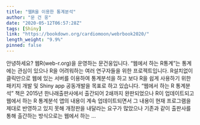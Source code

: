 ```yaml
---
title: "웹R을 이용한 통계분석"
author: "문 건 웅"
date: "2020-05-12T06:57:28Z"
tags: [Shiny]
link: "https://bookdown.org/cardiomoon/webrbook2020/"
length_weight: "9.9%"
pinned: false
---
```


안녕하세요? 웹R(web-r.org)을 운영하는 문건웅입니다. “웹에서 하는 R통계”는 통계에는 관심이 있으나 R을 어려워하는 여러 연구자들을 위한 프로젝트입니다. R설치없이 클릭만으로 웹에 있는 서버를 이용하여 통계분석을 하고 보다 R을 쉽게 사용하기 위한 패키지 개발 및 Shiny app 공동개발을 목표로 하고 있습니다. “웹에서 하는 R 통계분석” 책은 2015년 한나래출판사에서 출간되어 2쇄까지 완판되었으나 R이 업데이트되고 웹에서 하는 R 통계분석 앱의 내용이 계속 업데이트되면서 그 내용이 현재 프로그램을 제대로 반영하고 있지 못해 개정판을 내달라는 요구가 많았으나 기존과 같이 출판사를 통해 출간하는 방식으로는 웹에서 하는  ...
